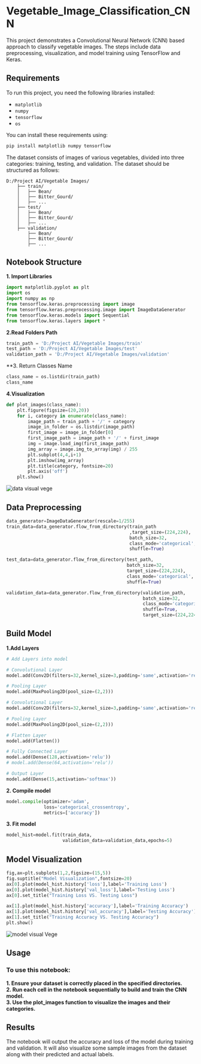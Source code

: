 # Vegetable_Image_Classification_CNN

 This project demonstrates a Convolutional Neural Network (CNN) based approach to classify vegetable images. The steps include data preprocessing, visualization, and model training using TensorFlow and Keras.

## Requirements

To run this project, you need the following libraries installed:

- `matplotlib`
- `numpy`
- `tensorflow`
- `os`

You can install these requirements using:

```bash
pip install matplotlib numpy tensorflow
```

The dataset consists of images of various vegetables, divided into three categories: training, testing, and validation. The dataset should be structured as follows:
```
D:/Project AI/Vegetable Images/
    ├── train/
    │   ├── Bean/
    │   ├── Bitter_Gourd/
    │   ├── ...
    ├── test/
    │   ├── Bean/
    │   ├── Bitter_Gourd/
    │   ├── ...
    ├── validation/
        ├── Bean/
        ├── Bitter_Gourd/
        ├── ...
```
## Notebook Structure
 **1. Import Libraries**
 ```python
import matplotlib.pyplot as plt
import os
import numpy as np
from tensorflow.keras.preprocessing import image
from tensorflow.keras.preprocessing.image import ImageDataGenerator
from tensorflow.keras.models import Sequential
from tensorflow.keras.layers import *
```
**2.Read Folders Path**
```python
train_path = 'D:/Project AI/Vegetable Images/train'
test_path = 'D:/Project AI/Vegetable Images/test'
validation_path = 'D:/Project AI/Vegetable Images/validation'
```
**3. Return Classes Name
```python
class_name = os.listdir(train_path)
class_name
```
**4.Visualization**
```python
def plot_images(class_name):
    plt.figure(figsize=(20,20))
    for i, category in enumerate(class_name):
        image_path = train_path + '/' + category
        image_in_folder = os.listdir(image_path)
        first_image = image_in_folder[0]
        first_image_path = image_path + '/' + first_image
        img = image.load_img(first_image_path)
        img_array = image.img_to_array(img) / 255
        plt.subplot(4,4,i+1)
        plt.imshow(img_array)
        plt.title(category, fontsize=20)
        plt.axis('off')
    plt.show()
```
![data visual vege](https://github.com/Mahmedorabi/Vegetable_Image_Classification_CNN/assets/105740465/30458995-10fe-4342-b863-0b5edb00cd81)


## Data Preprocessing 
```python
data_generator=ImageDataGenerator(rescale=1/255)
train_data=data_generator.flow_from_directory(train_path
                                              ,target_size=(224,224),
                                              batch_size=32,
                                              class_mode='categorical',
                                              shuffle=True)

test_data=data_generator.flow_from_directory(test_path,
                                             batch_size=32,
                                             target_size=(224,224),
                                             class_mode='categorical',
                                             shuffle=True)

validation_data=data_generator.flow_from_directory(validation_path,
                                                   batch_size=32,
                                                   class_mode='categorical',
                                                   shuffle=True,
                                                   target_size=(224,224))
```
## Build Model
**1.Add Layers**
```python
# Add Layers into model

# Convolutional Layer
model.add(Conv2D(filters=32,kernel_size=3,padding='same',activation='relu',input_shape=[224,224,3]))

# Pooling Layer
model.add(MaxPooling2D(pool_size=(2,2)))

# Convolutional Layer
model.add(Conv2D(filters=32,kernel_size=3,padding='same',activation='relu'))

# Pooling Layer
model.add(MaxPooling2D(pool_size=(2,2)))

# Flatten Layer 
model.add(Flatten())

# Fully Connected Layer
model.add(Dense(128,activation='relu'))
# model.add(Dense(64,activation='relu'))

# Output Layer
model.add(Dense(15,activation='softmax'))
```
**2. Compile model**
```python
model.compile(optimizer='adam',
              loss='categorical_crossentropy',
              metrics=['accuracy'])
```
**3. Fit model**
```python
model_hist=model.fit(train_data,
                     validation_data=validation_data,epochs=5)
```
## Model Visualization
````python
fig,ax=plt.subplots(1,2,figsize=(15,5))
fig.suptitle("Model Visualization",fontsize=20)
ax[0].plot(model_hist.history['loss'],label='Training Loss')
ax[0].plot(model_hist.history['val_loss'],label='Testing Loss')
ax[0].set_title("Training Loss VS. Testing Loss")

ax[1].plot(model_hist.history['accuracy'],label='Training Accuracy')
ax[1].plot(model_hist.history['val_accuracy'],label='Testing Accuracy')
ax[1].set_title("Training Accuracy VS. Testing Accuracy")
plt.show()
````




![model visual Vege](https://github.com/Mahmedorabi/Vegetable_Image_Classification_CNN/assets/105740465/3c7a4a22-68e5-4381-95b7-eb0558314866)

## Usage
### To use this notebook:

**1. Ensure your dataset is correctly placed in the specified directories.**<br>
**2. Run each cell in the notebook sequentially to build and train the CNN model.**<br>
**3. Use the plot_images function to visualize the images and their categories.**

## Results
The notebook will output the accuracy and loss of the model during training and validation. It will also visualize some sample images from the dataset along with their predicted and actual labels.












